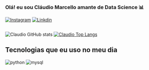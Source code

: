 ### Olá! eu sou Cláudio Marcello amante de Data Science  📊

[![Instagram](https://img.shields.io/badge/Instagram-E4405F?style=for-the-badge&logo=instagram&logoColor=white)](https://https://www.instagram.com/6hotlinne/)
[![Linkdin](https://img.shields.io/badge/LinkedIn-0077B5?style=for-the-badge&logo=linkedin&logoColor=white)](https://https://www.linkedin.com/in/claudio-marcello/)
##
![Claudio GitHub stats](https://github-readme-stats.vercel.app/api?username=ClaudioMarcello&show_icons=true&theme=great-gatsby)
[![Claudio Top Langs](https://github-readme-stats.vercel.app/api/top-langs/?username=ClaudioMarcello&layout=compact)](https://https://github.com/claudett4/claudett4/edit/main/README.md)


## Tecnologias que eu uso no meu dia
<div style="display: inline_block">
  <img align="center" alt="python" src="https://img.shields.io/badge/Python-3776AB?style=for-the-badge&logo=python&logoColor=white" />
  <img align="center" alt="mysql" src="https://img.shields.io/badge/MySQL-00000F?style=for-the-badge&logo=mysql&logoColor=white" />
</div><br/>
